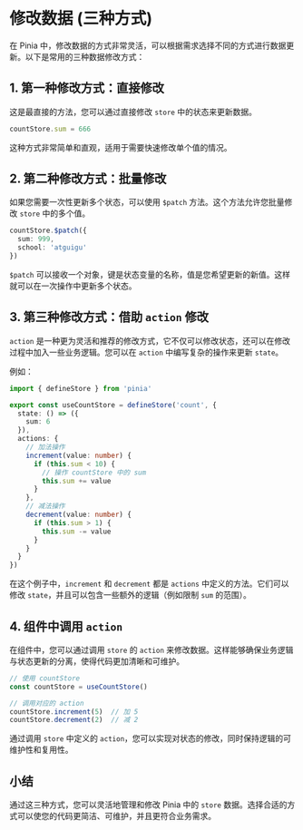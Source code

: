 # 修改数据 (三种方式)

在 Pinia 中，修改数据的方式非常灵活，可以根据需求选择不同的方式进行数据更新。以下是常用的三种数据修改方式：

## 1. 第一种修改方式：直接修改

这是最直接的方法，您可以通过直接修改 `store` 中的状态来更新数据。

```ts
countStore.sum = 666
```

这种方式非常简单和直观，适用于需要快速修改单个值的情况。

## 2. 第二种修改方式：批量修改

如果您需要一次性更新多个状态，可以使用 `$patch` 方法。这个方法允许您批量修改 `store` 中的多个值。

```ts
countStore.$patch({
  sum: 999,
  school: 'atguigu'
})
```

`$patch` 可以接收一个对象，键是状态变量的名称，值是您希望更新的新值。这样就可以在一次操作中更新多个状态。

## 3. 第三种修改方式：借助 `action` 修改

`action` 是一种更为灵活和推荐的修改方式，它不仅可以修改状态，还可以在修改过程中加入一些业务逻辑。您可以在 `action` 中编写复杂的操作来更新 `state`。

例如：

```ts
import { defineStore } from 'pinia'

export const useCountStore = defineStore('count', {
  state: () => ({
    sum: 6
  }),
  actions: {
    // 加法操作
    increment(value: number) {
      if (this.sum < 10) {
        // 操作 countStore 中的 sum
        this.sum += value
      }
    },
    // 减法操作
    decrement(value: number) {
      if (this.sum > 1) {
        this.sum -= value
      }
    }
  }
})
```

在这个例子中，`increment` 和 `decrement` 都是 `actions` 中定义的方法。它们可以修改 `state`，并且可以包含一些额外的逻辑（例如限制 `sum` 的范围）。

## 4. 组件中调用 `action`

在组件中，您可以通过调用 `store` 的 `action` 来修改数据。这样能够确保业务逻辑与状态更新的分离，使得代码更加清晰和可维护。

```ts
// 使用 countStore
const countStore = useCountStore()

// 调用对应的 action
countStore.increment(5)  // 加 5
countStore.decrement(2)  // 减 2
```

通过调用 `store` 中定义的 `action`，您可以实现对状态的修改，同时保持逻辑的可维护性和复用性。

## 小结

通过这三种方式，您可以灵活地管理和修改 Pinia 中的 `store` 数据。选择合适的方式可以使您的代码更简洁、可维护，并且更符合业务需求。